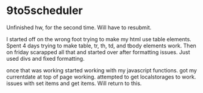 # 9to5scheduler

Unfinished hw, for the second time.
Will have to resubmit. 

I started off on the wrong foot trying to make my html use table elements.
Spent 4 days trying to make table, tr, th, td, and tbody elements work.
Then on friday scarapped all that and started over after formatting issues.
Just used divs and fixed formatting.

once that was working started working with my javascript functions.
got my currentdate at top of page working.
attempted to get localstorages to work.
issues with set items and get items.
Will return to this. 